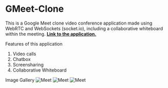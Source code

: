 # GMeet-Clone
This is a Google Meet clone video conference application made using WebRTC and WebSockets (socket.io), including a collaborative whiteboard within the meeting.
[**Link to the application.**](https://tail-o629.onrender.com/)

Features of this application
1. Video calls
2. Chatbox
3. Screensharing
4. Collaborative Whiteboard

Image Gallery
![Meet](https://github.com/Harshul-2511/Meet-Clone/blob/main/Gmeet-main/Video%20Chat.png)
![Meet](https://github.com/Harshul-2511/Meet-Clone/blob/main/Gmeet-main/Screenshot%202023-07-02%20213443.png)
![Meet](https://github.com/Harshul-2511/Meet-Clone/blob/main/Gmeet-main/Screenshot%202023-07-02%20213524.png)
